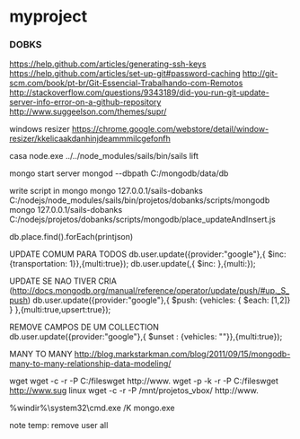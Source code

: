 # myproject
### DOBKS

https://help.github.com/articles/generating-ssh-keys
https://help.github.com/articles/set-up-git#password-caching
http://git-scm.com/book/pt-br/Git-Essencial-Trabalhando-com-Remotos
http://stackoverflow.com/questions/9343189/did-you-run-git-update-server-info-error-on-a-github-repository
http://www.suggeelson.com/themes/supr/

windows resizer
https://chrome.google.com/webstore/detail/window-resizer/kkelicaakdanhinjdeammmilcgefonfh

casa
node.exe ../../node_modules/sails/bin/sails lift

mongo
start server
mongod --dbpath C:/mongodb/data/db

write script in mongo
mongo 127.0.0.1/sails-dobanks C:/nodejs/node_modules/sails/bin/projetos/dobanks/scripts/mongodb
mongo 127.0.0.1/sails-dobanks C:/nodejs/projetos/dobanks/scripts/mongodb/place_updateAndInsert.js

db.place.find().forEach(printjson)

UPDATE COMUM PARA TODOS
db.user.update({provider:"google"},{ $inc: {transportation: 1}},{multi:true});
db.user.update(<where>,{ $inc: <set>},{multi:<all>});

UPDATE SE NAO TIVER CRIA (http://docs.mongodb.org/manual/reference/operator/update/push/#up._S_push)
db.user.update({provider:"google"},{ $push: {vehicles: { $each:  [1,2]} } },{multi:true,upsert:true});

REMOVE CAMPOS DE UM COLLECTION 
db.user.update({provider:"google"},{ $unset : {vehicles: ""}},{multi:true});

MANY TO MANY
http://blog.markstarkman.com/blog/2011/09/15/mongodb-many-to-many-relationship-data-modeling/

wget
wget -c -r -P C:/fileswget http://www.
wget -p -k -r -P C:/fileswget http://www.sug
linux
wget -c -r -P /mnt/projetos_vbox/ http://www.

%windir%\system32\cmd.exe /K mongo.exe

note temp:
remove user all
